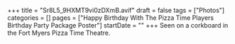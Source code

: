 +++
title = "Sr8L5_9HXMT9vi0zDXmB.avif"
draft = false
tags = ["Photos"]
categories = []
pages = ["Happy Birthday With The Pizza Time Players Birthday Party Package Poster"]
startDate = ""
+++
Seen on a corkboard in the Fort Myers Pizza Time Theatre.
